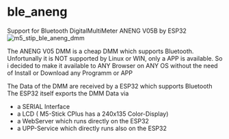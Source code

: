 # ble_aneng
Support for Bluetooth DigitalMultiMeter ANENG V05B by ESP32
![m5_stip_ble_aneng_dmm](https://user-images.githubusercontent.com/78592626/148792252-9028ee94-1614-4eeb-a6e2-77baf146ed4a.jpg)

The ANENG V05 DMM is a cheap DMM which supports Bluetooth.
Unfortunally it is NOT supported by Linux or WIN, only a APP is available.
So i decided to make it available to ANY Browser on ANY OS without the need of Install or Download any Programm or APP

The Data of the DMM are received by a ESP32 which supports Bluetooth
The ESP32 itself exports the DMM Data via
<ul>
  <li>a SERIAL Interface</li>
  <li>a LCD ( M5-Stick CPlus has a 240x135 Color-Display)</li>
  <li>a WebServer which runs directly on the ESP32</li>
  <li>a UPP-Service which directly runs also on the ESP32
</ul>
